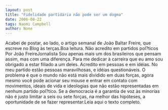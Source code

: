 ```yaml
---
layout: post
title: "Fidelidade partidária não pode ser um dogma"
date: 2006-08-22
tags: Naomi Campbell
author: None
---
```

Acabei de postar, ao lado, o artigo semanal de João Baltar Freire, que escreve no Blog às terças.Boa leitura.
Não acredito em partidos pol?ticos 
Por João FreireJornalista
Sou apenas mais um dos brasileiros que pensam assim, mas com uma diferença. Para me dedicar à carreira que eu amo sou obrigado a estar filiado a um deles. Acredito em pessoas e em idéias. No meu partido estão pessoas maravilhosas, e idéias questionáveis. O problema é que o mundo não está mais dividido em duas forças, agora mesmo você pode acionar seu mouse e entrar em contato com movimentos, ideais de vida e ideologias que não estão representadas em nenhum partido pol?tico. Se a democracia é a garantia de voz às minorias não é justo limitar a seis ou sete forças, na melhor das hipóteses, a oportunidade de se fazer representar.Leia aqui o texto completo. 